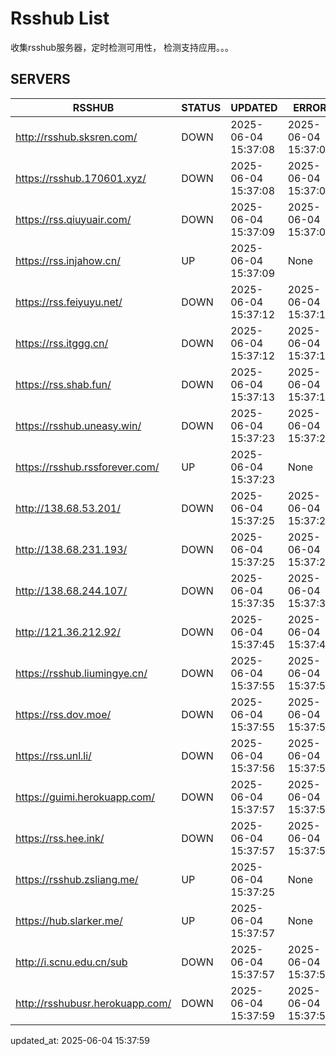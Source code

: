 # Rsshub List

收集rsshub服务器，定时检测可用性， 检测支持应用。。。


## SERVERS

|  RSSHUB   | STATUS  | UPDATED  | ERROR  | TWITTER |  
|  ----  | ----  | ----  | ----  | ---- |  
| http://rsshub.sksren.com/ | DOWN | 2025-06-04 15:37:08 | 2025-06-04 15:37:08 |  
| https://rsshub.170601.xyz/ | DOWN | 2025-06-04 15:37:08 | 2025-06-04 15:37:08 |  
| https://rss.qiuyuair.com/ | DOWN | 2025-06-04 15:37:09 | 2025-06-04 15:37:09 |  
| https://rss.injahow.cn/ | UP | 2025-06-04 15:37:09 | None ||  
| https://rss.feiyuyu.net/ | DOWN | 2025-06-04 15:37:12 | 2025-06-04 15:37:12 |  
| https://rss.itggg.cn/ | DOWN | 2025-06-04 15:37:12 | 2025-06-04 15:37:12 |  
| https://rss.shab.fun/ | DOWN | 2025-06-04 15:37:13 | 2025-06-04 15:37:13 |  
| https://rsshub.uneasy.win/ | DOWN | 2025-06-04 15:37:23 | 2025-06-04 15:37:23 |  
| https://rsshub.rssforever.com/ | UP | 2025-06-04 15:37:23 | None ||  
| http://138.68.53.201/ | DOWN | 2025-06-04 15:37:25 | 2025-06-04 15:37:25 |  
| http://138.68.231.193/ | DOWN | 2025-06-04 15:37:25 | 2025-06-04 15:37:25 |  
| http://138.68.244.107/ | DOWN | 2025-06-04 15:37:35 | 2025-06-04 15:37:35 |  
| http://121.36.212.92/ | DOWN | 2025-06-04 15:37:45 | 2025-06-04 15:37:45 |  
| https://rsshub.liumingye.cn/ | DOWN | 2025-06-04 15:37:55 | 2025-06-04 15:37:55 |  
| https://rss.dov.moe/ | DOWN | 2025-06-04 15:37:55 | 2025-06-04 15:37:55 |  
| https://rss.unl.li/ | DOWN | 2025-06-04 15:37:56 | 2025-06-04 15:37:56 |  
| https://guimi.herokuapp.com/ | DOWN | 2025-06-04 15:37:57 | 2025-06-04 15:37:57 |  
| https://rss.hee.ink/ | DOWN | 2025-06-04 15:37:57 | 2025-06-04 15:37:57 |  
| https://rsshub.zsliang.me/ | UP | 2025-06-04 15:37:25 | None |OK|  
| https://hub.slarker.me/ | UP | 2025-06-04 15:37:57 | None ||  
| http://i.scnu.edu.cn/sub | DOWN | 2025-06-04 15:37:57 | 2025-06-04 15:37:57 |  
| http://rsshubusr.herokuapp.com/ | DOWN | 2025-06-04 15:37:59 | 2025-06-04 15:37:59 |  
  

updated_at: 2025-06-04 15:37:59  
